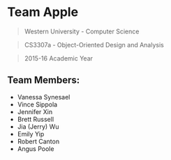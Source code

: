 # Team Apple
>Western University - Computer Science

>CS3307a - Object-Oriented Design and Analysis

>2015-16 Academic Year

Team Members:
-------------

* Vanessa Synesael
* Vince Sippola
* Jennifer Xin
* Brett Russell
* Jia (Jerry) Wu
* Emily Yip
* Robert Canton
* Angus Poole